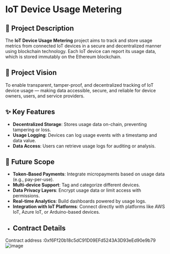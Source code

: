 # IoT Device Usage Metering

## 📄 Project Description
The **IoT Device Usage Metering** project aims to track and store usage metrics from connected IoT devices in a secure and decentralized manner using blockchain technology. Each IoT device can report its usage data, which is stored immutably on the Ethereum blockchain.

## 🎯 Project Vision
To enable transparent, tamper-proof, and decentralized tracking of IoT device usage — making data accessible, secure, and reliable for device owners, users, and service providers.

## ✨ Key Features
- **Decentralized Storage**: Stores usage data on-chain, preventing tampering or loss.
- **Usage Logging**: Devices can log usage events with a timestamp and data value.
- **Data Access**: Users can retrieve usage logs for auditing or analysis.

## 🚀 Future Scope
- **Token-Based Payments**: Integrate micropayments based on usage data (e.g., pay-per-use).
- **Multi-device Support**: Tag and categorize different devices.
- **Data Privacy Layers**: Encrypt usage data or limit access with permissions.
- **Real-time Analytics**: Build dashboards powered by usage logs.
- **Integration with IoT Platforms**: Connect directly with platforms like AWS IoT, Azure IoT, or Arduino-based devices.
- ## Contract Details
Contract address :0xf6Ff20b18c5dC91D09EFd5243A3D93eEd90e9b79
![image](https://github.com/user-attachments/assets/f877e908-d334-4b2d-ac79-0b9b547a45b7)


